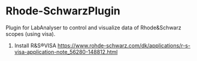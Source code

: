 # Rhode-SchwarzPlugin
Plugin for LabAnalyser to control and visualize data of Rhode&amp;Schwarz scopes (using visa).

1. Install R&S®VISA https://www.rohde-schwarz.com/dk/applications/r-s-visa-application-note_56280-148812.html
